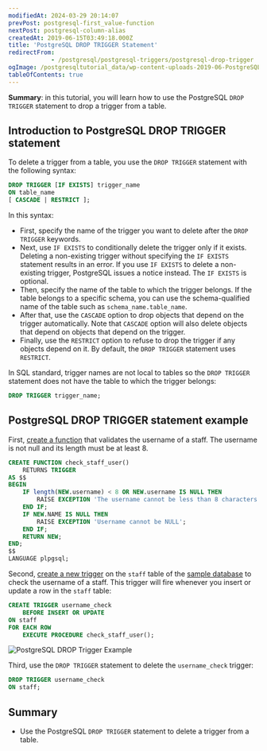 ```yaml
---
modifiedAt: 2024-03-29 20:14:07
prevPost: postgresql-first_value-function
nextPost: postgresql-column-alias
createdAt: 2019-06-15T03:49:18.000Z
title: 'PostgreSQL DROP TRIGGER Statement'
redirectFrom: 
            - /postgresql/postgresql-triggers/postgresql-drop-trigger
ogImage: /postgresqltutorial_data/wp-content-uploads-2019-06-PostgreSQL-DROP-Trigger-Example.png
tableOfContents: true
---
```


**Summary**: in this tutorial, you will learn how to use the PostgreSQL `DROP TRIGGER` statement to drop a trigger from a table.

## Introduction to PostgreSQL DROP TRIGGER statement

To delete a trigger from a table, you use the `DROP TRIGGER` statement with the following syntax:

```sql
DROP TRIGGER [IF EXISTS] trigger_name
ON table_name
[ CASCADE | RESTRICT ];
```

In this syntax:

- First, specify the name of the trigger you want to delete after the `DROP TRIGGER` keywords.
- Next, use `IF EXISTS` to conditionally delete the trigger only if it exists. Deleting a non-existing trigger without specifying the `IF EXISTS` statement results in an error. If you use `IF EXISTS` to delete a non-existing trigger, PostgreSQL issues a notice instead. The `IF EXISTS` is optional.
- Then, specify the name of the table to which the trigger belongs. If the table belongs to a specific schema, you can use the schema-qualified name of the table such as `schema_name.table_name`.
- After that, use the `CASCADE` option to drop objects that depend on the trigger automatically. Note that `CASCADE` option will also delete objects that depend on objects that depend on the trigger.
- Finally, use the `RESTRICT` option to refuse to drop the trigger if any objects depend on it. By default, the `DROP TRIGGER` statement uses `RESTRICT`.

In SQL standard, trigger names are not local to tables so the `DROP TRIGGER` statement does not have the table to which the trigger belongs:

```sql
DROP TRIGGER trigger_name;
```

## PostgreSQL DROP TRIGGER statement example

First, [create a function](/postgresql/postgresql-plpgsql/postgresql-create-function) that validates the username of a staff. The username is not null and its length must be at least 8.

```sql
CREATE FUNCTION check_staff_user()
    RETURNS TRIGGER
AS $$
BEGIN
    IF length(NEW.username) < 8 OR NEW.username IS NULL THEN
        RAISE EXCEPTION 'The username cannot be less than 8 characters';
    END IF;
    IF NEW.NAME IS NULL THEN
        RAISE EXCEPTION 'Username cannot be NULL';
    END IF;
    RETURN NEW;
END;
$$
LANGUAGE plpgsql;
```

Second, [create a new trigger](/postgresql/postgresql-triggers/creating-first-trigger-postgresql) on the `staff` table of the [sample database](/postgresql/postgresql-getting-started/postgresql-sample-database) to check the username of a staff. This trigger will fire whenever you insert or update a row in the `staff` table:

```sql
CREATE TRIGGER username_check
    BEFORE INSERT OR UPDATE
ON staff
FOR EACH ROW
    EXECUTE PROCEDURE check_staff_user();
```

![PostgreSQL DROP Trigger Example](/postgresqltutorial_data/wp-content-uploads-2019-06-PostgreSQL-DROP-Trigger-Example.png)

Third, use the `DROP TRIGGER` statement to delete the `username_check` trigger:

```sql
DROP TRIGGER username_check
ON staff;
```

## Summary

- Use the PostgreSQL `DROP TRIGGER` statement to delete a trigger from a table.
